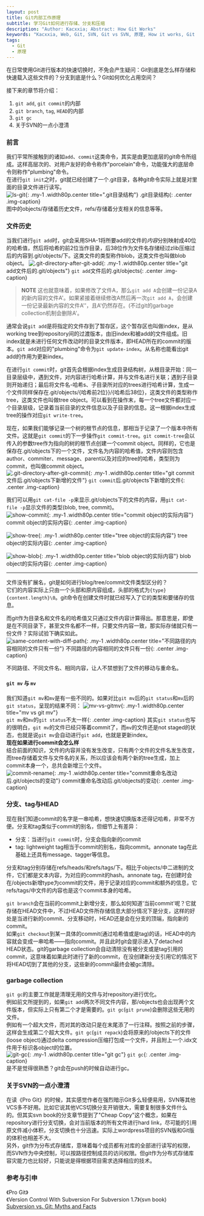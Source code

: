 ```yaml
---
layout: post
title: Git内部工作原理
subtitle: 学习Git如何进行存储、分支和压缩
description: "Author: Kacxxia; Abstract: How Git Works"
keywords: "Kacxxia, Web, Git, SVN, Git vs SVN, 原理, How it works, Git garbage collection, gc, add, commit, branch, tag, HEAD, git internals, porcelain, plumbing"
tags:
  - Git
  - 原理
---
```


在日常使用Git进行版本的快速切换时，不免会产生疑问：Git到底是怎么样存储和快速载入这些文件的？分支到底是什么？Git如何优化占用空间？ 

接下来的章节将介绍：
1.  `git add`, `git commit`的内部
2.  `git branch`, `tag`, `HEAD`的内部
3.  `git gc`
4.  关于SVN的一点小澄清

### 前言
我们平常所接触到的诸如`add`、`commit`这类命令，其实是由更加底层的git命令所组成。这样高层次的、对用户友好的命令称作"porcelain"命令，功能强大的底层命令则称作"plumbing"命令。  
在进行`git init`之时，git就已经创建了一个.git目录，各种git命令实际上就是对里面的目录文件进行读写。  
![ls-git](/assets/img/Git/ls-git.png){: .my-1 .width80p.center title=".git目录结构"}
<span>.git目录结构</span>{: .center .img-caption}  
图中的objects/存储着历史文件，refs/存储着分支相关的信息等等。

### 文件历史
当我们进行`git add`时，git会采用SHA-1将所要add的文件的*内容*分别映射成40位的哈希值，然后将哈希的前2位当作目录，后38位作为文件名存储经过zlib压缩过后的内容到.git/objects/下。这类文件的类型称作blob，这类文件也叫做blob object。 
![.git-directory-after-git-add](/assets/img/Git/add-README.png){: .my-1 .width80p.center title="git add文件后的.git/objects"}
<span>`git add`文件后的.git/objects</span>{: .center .img-caption}  
> **NOTE** 这也就意味着，如果修改了文件A，那么`git add A`会创建一份记录A的新内容的文件A'。如果紧接着继续修改A然后再一次`git add A`，会创建一份记录最新内容的文件A''，且A'仍然存在。(不过git的garbage collection机制会删除A'。

通常会说`git add`是将指定的文件存到了暂存区，这个暂存区也叫做index，是从working tree到repository间的过渡版本，由旧index和被add的文件组成。旧index就是未进行任何文件改动时的目录文件版本，即HEAD所在的commit的版本。`git add`对应的"plumbing"命令为`git update-index`。从名称也能看出git add的作用为更新index。  

在进行`git commit`时，git首先会根据index生成目录结构树，从根目录开始：同一目录层级中，遇到文件，对内容进行哈希计算，并与文件名进行关联；遇到子目录则开始递归；最后将文件名-哈希s、子目录所对应的trees进行哈希计算，生成一个文件同样保存在.git/objects/{哈希前2位}}/{哈希后38位}，这类文件的类型称作tree，这类文件也叫做tree object。可以看到在操作末，每一个tree文件都对应一个目录层级，记录着当前目录的文件信息以及子目录的信息。这一根据index生成tree的操作对应`git write-tree`。  

现在，如果我们能够记录一个树的根节点的信息，那相当于记录了一个版本中所有文件。这就是`git commit`的下一步操作`git commit-tree`。`git commit-tree`会以传入的参数tree作为指向的树的根节点创建一个commit object。同样的，它也是保存在.git/objects下的一个文件，文件名为内容的哈希值，文件内容则包含author、commiter、message、parent以及对应的tree的哈希，类型则为commit，也叫做commit object。  
![.git-directory-after-git-commit](/assets/img/Git/commit-README.png){: .my-1 .width80p.center title="git commit文件后.git/objects下新增的文件"}
<span>`git commit`后.git/objects下新增的文件</span>{: .center .img-caption}  

我们可以用`git cat-file -p`来显示.git/objects下的文件的内容，用`git cat-file -p`显示文件的类型(blob, tree, commit)。  
![show-commit](/assets/img/Git/show-commit.png){: .my-1 .width80p.center title="commit object的实际内容"}
<span>commit object的实际内容</span>{: .center .img-caption}  

![show-tree](/assets/img/Git/show-tree.png){: .my-1 .width80p.center title="tree object的实际内容"}
<span>tree object的实际内容</span>{: .center .img-caption}  

![show-blob](/assets/img/Git/show-blob.png){: .my-1 .width80p.center title="blob object的实际内容"}
<span>blob object的实际内容</span>{: .center .img-caption}  

--- 
文件没有扩展名，git是如何进行blog/tree/commit文件类型区分的？  
它们的内容实际上只由一个头部和原内容组成，头部的格式为`{type} {content.length}\0`。git命令在创建文件时就已经写入了它的类型和要储存的信息。  

而git作为目录名和文件名的哈希值又只通过文件内容计算得出。那意思是，即使是在不同目录下，甚至文件名都不一样，只要文件内容一致，那实际存储就只有一份文件？实际试验下确实如此。  
![same-content-with-diff-path](/assets/img/Git/same-content-with-diff-path.png){: .my-1 .width80p.center title="不同路径的内容相同的文件只有一份"}
<span>不同路径的内容相同的文件只有一份</span>{: .center .img-caption}  

不同路径、不同文件名、相同内容，让人不禁想到了文件的移动与重命名。  
#### `git mv` 与 `mv`
我们知道`git mv`和`mv`是有一些不同的。如果对比`git mv`后的`git status`和`mv`后的`git status`，呈现的结果不同：
![mv-vs-gitmv](/assets/img/Git/mv-vs-gitmv.png){: .my-1 .width80p.center title="mv vs git mv"}  
<span>`git mv`和`mv`的`git status`不太一样</span>{: .center .img-caption}
其实`git status`也写的很明白，`git mv`的文件已经只等着commit了，而`mv`的文件还是not staged的状态，也就是说`git mv`会自动进行`git add`，也就是更新index。  
**现在如果进行commit会怎么样**  
结合前面的知识，文件的内容并没有发生改变，只有两个文件的文件名发生改变，而tree存储着文件与文件名的关系，所以应该会有两个新的tree生成，加上commit本身一个，总共会新增三个文件。  
![commit-rename](/assets/img/Git/commit-rename.png){: .my-1 .width80p.center title="commit重命名改动后.git/objects的变动"}
<span>commit重命名改动后.git/objects的变动</span>{: .center .img-caption}  

### 分支、tag与HEAD
现在我们知道commit的名字是一串哈希，想快速切换版本还得记哈希，非常不方便。分支和tag类似于commit的别名，但细节上有差异：
* 分支：当进行`git commit`时，分支会指向新的commit
* tag: lightweight tag相当于commit的别名，指向commit。annonate tag在此基础上还具有message、tagger等信息。

分支和tag分别存储在refs/heads/和refs/tags/下。相比于objects/中二进制的文件，它们都是文本内容，为对应的commit的hash。annonate tag，在创建时会在/objects新增type为commit的文件，用于记录对应的commit和额外的信息，它refs/tags/中文件的内容也是这个commit本身的哈希。  

`git branch`会在当前的commit上新增分支，那么如何知道'当前commit'呢？它就存储在HEAD文件中，不过HEAD文件所存储信息大部分情况下是分支，这样的好处是当进行新的commit、分支移动时，HEAD还是会在分支的顶端，指向新的commit。  
如果`git checkout`到某一具体的commit(通过哈希值或是tag)的话，HEAD中的内容就会变成一串哈希——指向commit。并且此时git会提示进入了detached HEAD状态。git的garbage collection会自动清除没有被分支或是tag引用的commit，这意味着如果此时进行了新的commit，在没创建新分支引用它的情况下将HEAD切到了其他的分支，这些新的commit最终会被gc清除。  

### garbage collection
`git gc`的主要工作就是清理无用的文件与对repository进行优化。  
例如前文所提到的，如果`git add`两次不同文件内容，那/objects也会出现两个文件版本，但实际上只有第二个才是需要的。`git gc`(`git prune`)会删除这些无用的文件。  
例如有一个超大文件，而对其的改动只是在末尾添了一行注释。按照之前的步骤，这样会生成第二个超大文件。`git gc`(`git repack`)会将原来的/objects下的文件(loose object)通过delta compression压缩打包成一个文件，并且附上一个.idx文件用于标识各object的位置。  
![git-gc](/assets/img/Git/git-gc.png){: .my-1 .width80p.center title="git gc"}
<span>`git gc`</span>{: .center .img-caption}  
是不是觉得很熟悉？git会在push的时候自动进行gc。  

### 关于SVN的一点小澄清
在读《Pro Git》的时候，其实感觉作者在强烈暗示Git多么轻便易用，SVN等其他VCS多不好用。比如它说其他VCS切换分支开销很大，需要复制很多文件什么的。但其实svn book的分支章节提到了"Cheap Copy"这个概念，如果在repository进行分支切换，会对当前版本的所有文件进行hard link，尽可能的引用原文件减小体积，分支切换也十分迅速。实际上wordpress项目的SVN版和Git版的体积也相差不大。  
另外，git作为分布式存储库，意味着每个成员都有对库的全部进行读写的权限，而SVN作为中央控制，可以按路径控制成员的访问权限。但git作为分布式存储库容灾能力也比较好，只能说是得根据项目需求选择相应的技术。

### 参考与引申
《Pro Git》  
《Version Control With Subversion For Subversion 1.7》(svn book)  
[Subversion vs. Git: Myths and Facts](https://svnvsgit.com/) 

